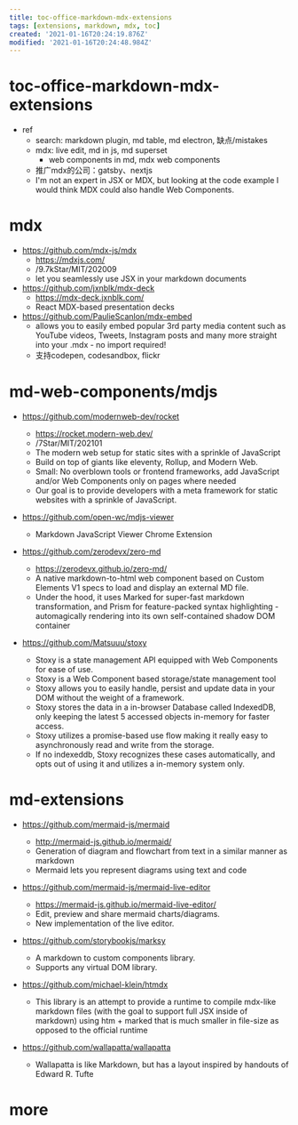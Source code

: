 ```yaml
---
title: toc-office-markdown-mdx-extensions
tags: [extensions, markdown, mdx, toc]
created: '2021-01-16T20:24:19.876Z'
modified: '2021-01-16T20:24:48.984Z'
---
```


# toc-office-markdown-mdx-extensions

- ref
  - search: markdown plugin, md table, md electron, 缺点/mistakes
  - mdx: live edit, md in js, md superset
    - web components in md, mdx web components
  - 推广mdx的公司：gatsby、nextjs
  - I'm not an expert in JSX or MDX, but looking at the code example I would think MDX could also handle Web Components.

# mdx

- https://github.com/mdx-js/mdx
  - https://mdxjs.com/
  - /9.7kStar/MIT/202009
  - let you seamlessly use JSX in your markdown documents
- https://github.com/jxnblk/mdx-deck
  - https://mdx-deck.jxnblk.com/
  - React MDX-based presentation decks
- https://github.com/PaulieScanlon/mdx-embed
  - allows you to easily embed popular 3rd party media content such as YouTube videos, Tweets, Instagram posts and many more straight into your .mdx - no import required!
  - 支持codepen, codesandbox, flickr

# md-web-components/mdjs

- https://github.com/modernweb-dev/rocket
  - https://rocket.modern-web.dev/
  - /7Star/MIT/202101
  - The modern web setup for static sites with a sprinkle of JavaScript
  - Build on top of giants like eleventy, Rollup, and Modern Web.
  - Small: No overblown tools or frontend frameworks, add JavaScript and/or Web Components only on pages where needed
  - Our goal is to provide developers with a meta framework for static websites with a sprinkle of JavaScript.
- https://github.com/open-wc/mdjs-viewer
  - Markdown JavaScript Viewer Chrome Extension
- https://github.com/zerodevx/zero-md
  - https://zerodevx.github.io/zero-md/
  - A native markdown-to-html web component based on Custom Elements V1 specs to load and display an external MD file.
  - Under the hood, it uses Marked for super-fast markdown transformation, and Prism for feature-packed syntax highlighting - automagically rendering into its own self-contained shadow DOM container

 

- https://github.com/Matsuuu/stoxy
  - Stoxy is a state management API equipped with Web Components for ease of use.
  - Stoxy is a Web Component based storage/state management tool
  - Stoxy allows you to easily handle, persist and update data in your DOM without the weight of a framework.
  - Stoxy stores the data in a in-browser Database called IndexedDB, only keeping the latest 5 accessed objects in-memory for faster access.
  - Stoxy utilizes a promise-based use flow making it really easy to asynchronously read and write from the storage.
  - If no indexeddb, Stoxy recognizes these cases automatically, and opts out of using it and utilizes a in-memory system only.

# md-extensions

- https://github.com/mermaid-js/mermaid
  - http://mermaid-js.github.io/mermaid/
  - Generation of diagram and flowchart from text in a similar manner as markdown
  - Mermaid lets you represent diagrams using text and code
- https://github.com/mermaid-js/mermaid-live-editor
  - https://mermaid-js.github.io/mermaid-live-editor/
  - Edit, preview and share mermaid charts/diagrams. 
  - New implementation of the live editor.
- https://github.com/storybookjs/marksy
  - A markdown to custom components library. 
  - Supports any virtual DOM library.

 

- https://github.com/michael-klein/htmdx
  - This library is an attempt to provide a runtime to compile mdx-like markdown files (with the goal to support full JSX inside of markdown) using htm + marked that is much smaller in file-size as opposed to the official runtime
- https://github.com/wallapatta/wallapatta
  - Wallapatta is like Markdown, but has a layout inspired by handouts of Edward R. Tufte

# more
